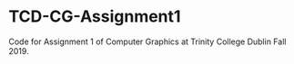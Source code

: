 # TCD-CG-Assignment1
Code for Assignment 1 of Computer Graphics at Trinity College Dublin Fall 2019.
